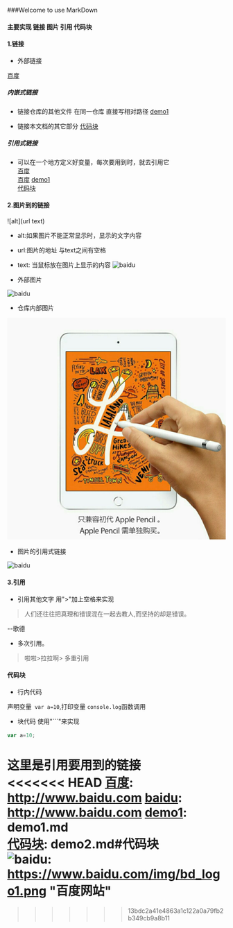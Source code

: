 ###Welcome to use MarkDown
#### 主要实现 链接 图片 引用 代码块  
#### 1.链接
- 外部链接

[百度](http://www.baidu.com)

##### 内嵌式链接
- 链接仓库的其他文件  在同一仓库 直接写相对路径
[demo1](demo1.md)

- 链接本文档的其它部分
[代码块](demo2.md#代码块)
 

##### 引用式链接
- 可以在一个地方定义好变量，每次要用到时，就去引用它  
[百度]  
[百度][baidu] 
[demo1]  
[代码块]  


#### 2.图片到的链接
![alt](url text)  
- alt:如果图片不能正常显示时，显示的文字内容 
- url:图片的地址 与text之间有空格
- text: 当鼠标放在图片上显示的内容
![baidu](https://www.baidu.com/img/bd_logo1.png "百度网站")  

- 外部图片

![baidu](https://www.baidu.com/img/bd_logo1.png "百度网站")  

- 仓库内部图片

![](images/iPadmini5.jpg "iPadMini5") 
 
- 图片的引用式链接

![baidu]
#### 3.引用

- 引用其他文字 用">"加上空格来实现

> 人们还往往把真理和错误混在一起去教人,而坚持的却是错误。

--歌德

- 多次引用。
>啦啦>拉拉啊> 多重引用

#### 代码块
- 行内代码

声明变量` var a=10`,打印变量 `console.log`函数调用
- 块代码 使用"```"来实现
```javascript
var a=10;
```

这里是引用要用到的链接  
<<<<<<< HEAD
[百度]: http://www.baidu.com
[baidu]: http://www.baidu.com
[demo1]: demo1.md  
[代码块]: demo2.md#代码块    
![baidu]: https://www.baidu.com/img/bd_logo1.png "百度网站"  
=======
[百度]: http://www.baidu.com  

[baidu]: http://www.baidu.com 

[demo1]: demo1.md    

[代码块]: demo2.md#代码块    
>>>>>>> 13bdc2a41e4863a1c122a0a79fb2b349cb9a8b11
